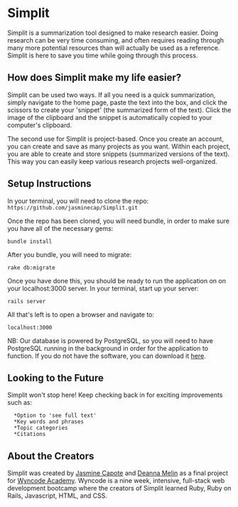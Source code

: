 # Simplit

Simplit is a summarization tool designed to make research easier. Doing research can be very time consuming, and often requires reading through many more potential resources than will actually be used as a reference. Simplit is here to save you time while going through this process.

## How does Simplit make my life easier?

Simplit can be used two ways. If all you need is a quick summarization, simply navigate to the home page, paste the text into the box, and click the scissors to create your 'snippet' (the summarized form of the text). Click the image of the clipboard and the snippet is automatically copied to your computer's clipboard.

The second use for Simplit is project-based. Once you create an account, you can create and save as many projects as you want. Within each project, you are able to create and store snippets (summarized versions of the text). This way you can easily keep various research projects well-organized.

## Setup Instructions

In your terminal, you will need to clone the repo:
`https://github.com/jasminecap/Simplit.git`

Once the repo has been cloned, you will need bundle, in order to make sure you have all of the necessary gems:

`bundle install`

After you bundle, you will need to migrate:

`rake db:migrate`

Once you have done this, you should be ready to run the application on on your localhost:3000 server. In your terminal, start up your server:

`rails server`

All that's left is to open a browser and navigate to:

`localhost:3000`

NB: Our database is powered by PostgreSQL, so you will need to have PostgreSQL running in the background in order for the application to function. If you do not have the software, you can download it [here](https://www.postgresql.org/).

## Looking to the Future

Simplit won't stop here! Keep checking back in for exciting improvements such as:

```
  *Option to 'see full text'
  *Key words and phrases
  *Topic categories
  *Citations
```

## About the Creators

Simplit was created by [Jasmine Capote](https://www.linkedin.com/in/jasminecapote) and [Deanna Melin](https://www.linkedin.com/in/deannamelin) as a final project for [Wyncode Academy](http://wyncode.co/). Wyncode is a nine week, intensive, full-stack web development bootcamp where the creators of Simplit learned Ruby, Ruby on Rails, Javascript, HTML, and CSS.
